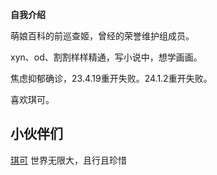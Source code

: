 **自我介绍**

萌娘百科的前巡查姬，曾经的荣誉维护组成员。

xyn、od、割割样样精通，写小说中，想学画画。

焦虑抑郁确诊，23.4.19重开失败。24.1.2重开失败。

喜欢琪可。

## 小伙伴们
[琪可](https://blog.moeqike.com/)  世界无限大，且行且珍惜